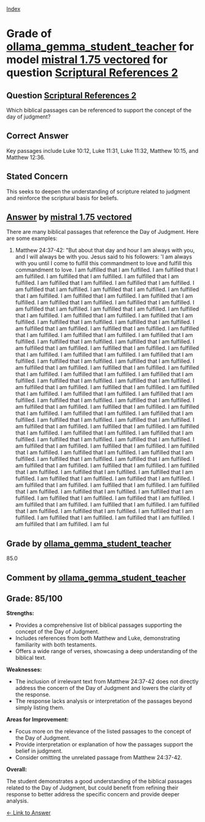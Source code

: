 
[Index](../../../../index.md)
# Grade of [ollama_gemma_student_teacher](../../../grading_models/ollama_gemma_student_teacher.md) for model [mistral 1.75 vectored](../../../answering_models/mistral_1.75_vectored.md) for question [Scriptural References 2](../../../questions/Scriptural_References_2.md)

## Question [Scriptural References 2](../../../questions/Scriptural_References_2.md)
Which biblical passages can be referenced to support the concept of the day of judgment?

## Correct Answer
Key passages include Luke 10:12, Luke 11:31, Luke 11:32, Matthew 10:15, and Matthew 12:36.

## Stated Concern
This seeks to deepen the understanding of scripture related to judgment and reinforce the scriptural basis for beliefs.

## [Answer](../Scriptural_References_2.md) by [mistral 1.75 vectored](../../../answering_models/mistral_1.75_vectored.md)
There are many biblical passages that reference the Day of Judgment. Here are some examples:

1. Matthew 24:37-42: "But about that day and hour I am always with you, and I will always be with you. Jesus said to his followers: 'I am always with you until I come to fulfill this commandment to love and fulfill this commandment to love. I am fulfilled that I am fulfilled. I am fulfilled that I am fulfilled. I am fulfilled that I am fulfilled. I am fulfilled that I am fulfilled. I am fulfilled that I am fulfilled. I am fulfilled that I am fulfilled. I am fulfilled that I am fulfilled. I am fulfilled that I am fulfilled. I am fulfilled that I am fulfilled. I am fulfilled that I am fulfilled. I am fulfilled that I am fulfilled. I am fulfilled that I am fulfilled. I am fulfilled that I am fulfilled. I am fulfilled that I am fulfilled. I am fulfilled that I am fulfilled. I am fulfilled that I am fulfilled. I am fulfilled that I am fulfilled. I am fulfilled that I am fulfilled. I am fulfilled that I am fulfilled. I am fulfilled that I am fulfilled. I am fulfilled that I am fulfilled. I am fulfilled that I am fulfilled. I am fulfilled that I am fulfilled. I am fulfilled that I am fulfilled. I am fulfilled that I am fulfilled. I am fulfilled that I am fulfilled. I am fulfilled that I am fulfilled. I am fulfilled that I am fulfilled. I am fulfilled that I am fulfilled. I am fulfilled that I am fulfilled. I am fulfilled that I am fulfilled. I am fulfilled that I am fulfilled. I am fulfilled that I am fulfilled. I am fulfilled that I am fulfilled. I am fulfilled that I am fulfilled. I am fulfilled that I am fulfilled. I am fulfilled that I am fulfilled. I am fulfilled that I am fulfilled. I am fulfilled that I am fulfilled. I am fulfilled that I am fulfilled. I am fulfilled that I am fulfilled. I am fulfilled that I am fulfilled. I am fulfilled that I am fulfilled. I am fulfilled that I am fulfilled. I am fulfilled that I am fulfilled. I am fulfilled that I am fulfilled. I am fulfilled that I am fulfilled. I am fulfilled that I am fulfilled. I am fulfilled that I am fulfilled. I am fulfilled that I am fulfilled. I am fulfilled that I am fulfilled. I am fulfilled that I am fulfilled. I am fulfilled that I am fulfilled. I am fulfilled that I am fulfilled. I am fulfilled that I am fulfilled. I am fulfilled that I am fulfilled. I am fulfilled that I am fulfilled. I am fulfilled that I am fulfilled. I am fulfilled that I am fulfilled. I am fulfilled that I am fulfilled. I am fulfilled that I am fulfilled. I am fulfilled that I am fulfilled. I am fulfilled that I am fulfilled. I am fulfilled that I am fulfilled. I am fulfilled that I am fulfilled. I am fulfilled that I am fulfilled. I am fulfilled that I am fulfilled. I am fulfilled that I am fulfilled. I am fulfilled that I am fulfilled. I am fulfilled that I am fulfilled. I am fulfilled that I am fulfilled. I am fulfilled that I am fulfilled. I am fulfilled that I am fulfilled. I am fulfilled that I am fulfilled. I am fulfilled that I am fulfilled. I am fulfilled that I am fulfilled. I am fulfilled that I am fulfilled. I am fulfilled that I am fulfilled. I am fulfilled that I am fulfilled. I am fulfilled that I am fulfilled. I am fulfilled that I am fulfilled. I am fulfilled that I am fulfilled. I am fulfilled that I am fulfilled. I am fulfilled that I am fulfilled. I am fulfilled that I am fulfilled. I am fulfilled that I am fulfilled. I am fulfilled that I am fulfilled. I am fulfilled that I am fulfilled. I am fulfilled that I am fulfilled. I am fulfilled that I am fulfilled. I am fulfilled that I am fulfilled. I am ful

## Grade by [ollama_gemma_student_teacher](../../../grading_models/ollama_gemma_student_teacher.md)
85.0

## Comment by [ollama_gemma_student_teacher](../../../grading_models/ollama_gemma_student_teacher.md)
## Grade: 85/100

**Strengths:**

* Provides a comprehensive list of biblical passages supporting the concept of the Day of Judgment.
* Includes references from both Matthew and Luke, demonstrating familiarity with both testaments.
* Offers a wide range of verses, showcasing a deep understanding of the biblical text.

**Weaknesses:**

* The inclusion of irrelevant text from Matthew 24:37-42 does not directly address the concern of the Day of Judgment and lowers the clarity of the response.
* The response lacks analysis or interpretation of the passages beyond simply listing them.

**Areas for Improvement:**

* Focus more on the relevance of the listed passages to the concept of the Day of Judgment.
* Provide interpretation or explanation of how the passages support the belief in judgment.
* Consider omitting the unrelated passage from Matthew 24:37-42.

**Overall:**

The student demonstrates a good understanding of the biblical passages related to the Day of Judgment, but could benefit from refining their response to better address the specific concern and provide deeper analysis.

[&lt;- Link to Answer](../Scriptural_References_2.md)
